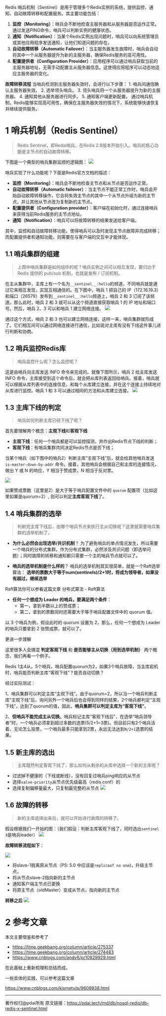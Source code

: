 Redis 哨兵机制（Sentinel）是用于管理多个Redis实例的系统，提供监控、通知、自动故障转移和配置服务。其主要功能包括：
1. **监控（Monitoring）**：哨兵会不断地检查主服务器和从服务器是否运作正常。通过发送PING命令，哨兵可以判断实例的健康状态。
2. **通知（Notification）**：当某个Redis实例出现问题时，哨兵可以向系统管理员或其他应用程序发送通知，让他们知道问题的存在。
3. **自动故障转移（Automatic Failover）**：当主服务器发生故障时，哨兵会自动将其中一个从服务器提升为新的主服务器，确保Redis服务的高可用性。
4. **配置提供者（Configuration Provider）**：应用程序可以通过哨兵获取当前的主服务器地址，无需手动配置主从服务器信息。这使得应用程序可以动态地适应主服务器的变化。

**故障转移流程**
	当哨兵检测到主服务器失效时，会进行以下步骤：
	1. 哨兵间通信确认主服务器失效。
	2. 选举领头哨兵。
	3. 领头哨兵将一个从服务器提升为新的主服务器。
	4. 通知其他从服务器进行同步。
	5. 通知客户端更新配置。
	通过哨兵机制，Redis能够实现高可用性，确保在主服务器失效的情况下，系统能够快速恢复并继续提供服务。
# 1 哨兵机制（Redis Sentinel）

> Redis Sentinel，即Redis哨兵，在Redis 2.8版本开始引入。哨兵的核心功能是主节点的自动故障转移。

下图是一个典型的哨兵集群监控的逻辑图：
![](img/Pasted%20image%2020240806200324.png)

哨兵实现了什么功能呢？下面是Redis官方文档的描述：
- **监控（Monitoring）**：哨兵会不断地检查主节点和从节点是否运作正常。
- **自动故障转移（Automatic failover）**：当主节点不能正常工作时，哨兵会开始自动故障转移操作，它会将失效主节点的其中一个从节点升级为新的主节点，并让其他从节点改为复制新的主节点。
- **配置提供者（Configuration provider）**：客户端在初始化时，通过连接哨兵来获得当前Redis服务的主节点地址。
- **通知（Notification）**：哨兵可以将故障转移的结果发送给客户端。

其中，监控和自动故障转移功能，使得哨兵可以及时发现主节点故障并完成转移；而配置提供者和通知功能，则需要在与客户端的交互中才能体现。

## 1.1 哨兵集群的组建

> 上图中哨兵集群是如何组件的呢？哨兵实例之间可以相互发现，要归功于 Redis 提供的 pub/sub 机制，也就是发布 / 订阅机制。

在主从集群中，主库上有一个名为`__sentinel__:hello`的频道，不同哨兵就是通过它来相互发现，实现互相通信的。在下图中，哨兵 1 把自己的 IP（172.16.19.3）和端口（26579）发布到`__sentinel__:hello`频道上，哨兵 2 和 3 订阅了该频道。那么此时，哨兵 2 和 3 就可以从这个频道直接获取哨兵 1 的 IP 地址和端口号。然后，哨兵 2、3 可以和哨兵 1 建立网络连接。
![](img/Pasted%20image%2020240806200511.png)

通过这个方式，哨兵 2 和 3 也可以建立网络连接，这样一来，哨兵集群就形成了。它们相互间可以通过网络连接进行通信，比如说对主库有没有下线这件事儿进行判断和协商。

## 1.2 哨兵监控Redis库

> 哨兵监控什么呢？怎么监控呢？

这是由哨兵向主库发送 INFO 命令来完成的。就像下图所示，哨兵 2 给主库发送 INFO 命令，主库接受到这个命令后，就会把从库列表返回给哨兵。接着，哨兵就可以根据从库列表中的连接信息，和每个从库建立连接，并在这个连接上持续地对从库进行监控。哨兵 1 和 3 可以通过相同的方法和从库建立连接。
![](img/Pasted%20image%2020240806200600.png)

## 1.3 主库下线的判定

> 哨兵如何判断主库已经下线了呢？

首先要理解两个概念：**主观下线**和**客观下线**

- **主观下线**：任何一个哨兵都是可以监控探测，并作出Redis节点下线的判断；
- **客观下线**：有哨兵集群共同决定Redis节点是否下线；

当某个哨兵（如下图中的哨兵2）判断主库“主观下线”后，就会给其他哨兵发送 `is-master-down-by-addr` 命令。接着，其他哨兵会根据自己和主库的连接情况，做出 Y 或 N 的响应，Y 相当于赞成票，N 相当于反对票。

![](img/Pasted%20image%2020240806200648.png)

如果赞成票数（这里是2）是大于等于哨兵配置文件中的 `quorum` 配置项（比如这里如果是quorum=2）, 则可以判定**主库客观下线**了。

## 1.4 哨兵集群的选举

> 判断完主库下线后，由哪个哨兵节点来执行主从切换呢？这里就需要哨兵集群的选举机制了。

- **为什么必然会出现选举/共识机制**？
为了避免哨兵的单点情况发生，所以需要一个哨兵的分布式集群。作为分布式集群，必然涉及共识问题（即选举问题）；同时故障的转移和通知都只需要一个主的哨兵节点就可以了。

- **哨兵的选举机制是什么样的**？
哨兵的选举机制其实很简单，就是一个Raft选举算法： **选举的票数大于等于num(sentinels)/2+1时，将成为领导者，如果没有超过，继续选举**

Raft算法你可以参看这篇文章 分布式算法 - Raft算法

- **任何一个想成为 Leader 的哨兵，要满足两个条件**：
    - 第一，拿到半数以上的赞成票；
    - 第二，拿到的票数同时还需要大于等于哨兵配置文件中的 quorum 值。

以 3 个哨兵为例，假设此时的 quorum 设置为 2，那么，任何一个想成为 Leader 的哨兵只要拿到 2 张赞成票，就可以了。

更进一步理解

这里很多人会搞混 **判定客观下线** 和 **是否能够主从切换（用到选举机制）** 两个概念，我们再看一个例子。

Redis 1主4从，5个哨兵，哨兵配置quorum为2，如果3个哨兵故障，当主库宕机时，哨兵能否判断主库“客观下线”？能否自动切换？

经过实际测试：

1、哨兵集群可以判定主库“主观下线”。由于quorum=2，所以当一个哨兵判断主库“主观下线”后，询问另外一个哨兵后也会得到同样的结果，2个哨兵都判定“主观下线”，达到了quorum的值，因此，**哨兵集群可以判定主库为“客观下线”**。

2、**但哨兵不能完成主从切换**。哨兵标记主库“客观下线后”，在选举“哨兵领导者”时，一个哨兵必须拿到超过多数的选票(5/2+1=3票)。但目前只有2个哨兵活着，无论怎么投票，一个哨兵最多只能拿到2票，永远无法达到`N/2+1`选票的结果。

## 1.5 新主库的选出

> 主库既然判定客观下线了，那么如何从剩余的从库中选择一个新的主库呢？
- 过滤掉不健康的（下线或断线），没有回复过哨兵ping响应的从节点
- 选择`salve-priority`从节点优先级最高（redis.conf）的
- 选择复制偏移量最大，只复制最完整的从节点
![](img/Pasted%20image%2020240806201013.png)

## 1.6 故障的转移

> 新的主库选择出来后，就可以开始进行故障的转移了。

假设根据我们一开始的图：（我们假设：判断主库客观下线了，同时选出`sentinel 3`是哨兵leader）
![](img/Pasted%20image%2020240806201053.png)

**故障转移流程如下**：

![](img/Pasted%20image%2020240806201137.png)

- 将slave-1脱离原从节点（PS: 5.0 中应该是`replicaof no one`)，升级主节点，
- 将从节点slave-2指向新的主节点
- 通知客户端主节点已更换
- 将原主节点（oldMaster）变成从节点，指向新的主节点

**转移之后**
![](img/Pasted%20image%2020240806201222.png)

# 2 参考文章

本文主要借鉴和参考了
- https://time.geekbang.org/column/article/275337
- https://time.geekbang.org/column/article/274483
- https://www.cnblogs.com/andy6/p/10829929.html

在此基础上重新梳理和总结而成。

一些具体的实践，可以参考这篇文章

https://www.cnblogs.com/kismetv/p/9609938.html

---

著作权归@pdai所有 原文链接：https://pdai.tech/md/db/nosql-redis/db-redis-x-sentinel.html